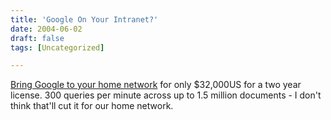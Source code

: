 ```yaml
---
title: 'Google On Your Intranet?'
date: 2004-06-02
draft: false
tags: [Uncategorized]

---
```


[Bring Google to your home network](http://www.google.com/appliance/products.html) for only $32,000US for a two year license. 300 queries per minute across up to 1.5 million documents - I don't think that'll cut it for our home network.